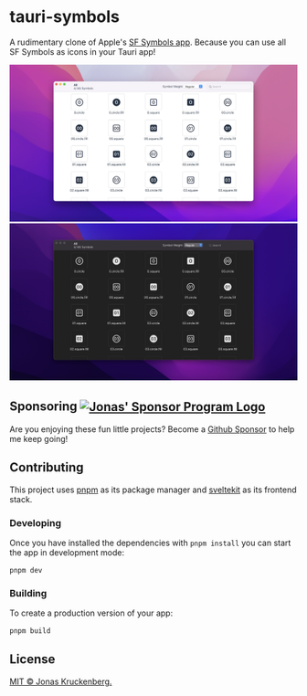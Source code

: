 # tauri-symbols

A rudimentary clone of Apple's [SF Symbols app]. Because you can use all SF Symbols as icons in your Tauri app!

![Screenshot of the app, showing a grid of icons with their associated labels](./Screenshot-light.png#gh-light-mode-only)
![Screenshot of the app, showing a grid of icons with their associated labels](./Screenshot-dark.png#gh-dark-mode-only)

<h2>
Sponsoring
<a href="https://github.com/sponsors/JonasKruckenberg">
<img valign="middle" alt="Jonas' Sponsor Program Logo" title="This project is part of my Sponsor Program" src="https://user-images.githubusercontent.com/25329995/184662820-1d1a9178-aa34-403c-8294-e01cc3853b23.png" width="70" height="70">
</a>
</h2>

Are you enjoying these fun little projects? Become a [Github Sponsor] to help me keep going!

## Contributing

This project uses [pnpm] as its package manager and [sveltekit] as its frontend stack. 

### Developing

Once you have installed the dependencies with `pnpm install` you can start the app in development mode:

```shell
pnpm dev
```

### Building

To create a production version of your app:

```bash
pnpm build
```

## License

[MIT © Jonas Kruckenberg.](./LICENSE)

[SF Symbols app]: https://developer.apple.com/sf-symbols/
[pnpm]: https://pnpm.io
[sveltekit]: https://kit.svelte.dev/
[github sponsor]: https://github.com/sponsors/JonasKruckenberg
